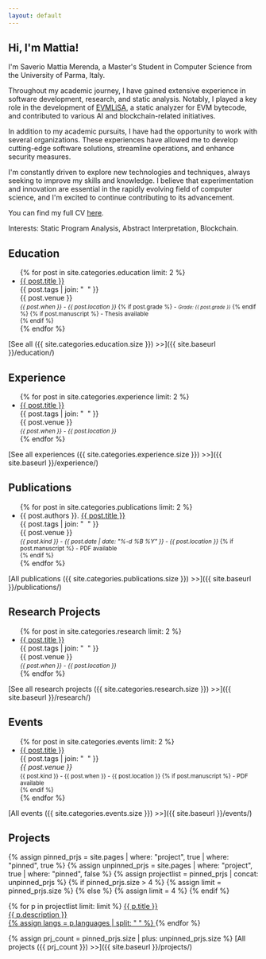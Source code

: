 ```yaml
---
layout: default
---
```


## Hi, I'm Mattia!

I'm Saverio Mattia Merenda, a Master's Student in Computer Science from the University of Parma, Italy.

Throughout my academic journey, I have gained extensive experience in software development, research, and static analysis. Notably, I played a key role in the development of [EVMLiSA](https://github.com/lisa-analyzer/evm-lisa), a static analyzer for EVM bytecode, and contributed to various AI and blockchain-related initiatives.

In addition to my academic pursuits, I have had the opportunity to work with several organizations. These experiences have allowed me to develop cutting-edge software solutions, streamline operations, and enhance security measures.

I'm constantly driven to explore new technologies and techniques, always seeking to improve my skills and knowledge. I believe that experimentation and innovation are essential in the rapidly evolving field of computer science, and I'm excited to continue contributing to its advancement.

<span class="subsect">You can find my full CV <a href="{{ site.baseurl }}/files/cv.pdf">here</a></span>.

<span class="subsect">Interests:</span> Static Program Analysis, Abstract Interpretation, Blockchain.

<!-- ----------------------- -->

## Education

<ul class="fa-ul">
{% for post in site.categories.education limit: 2 %}
	<li>
		<span class="fa-li"><i class="fas fa-university"></i></span>
		<a href="{{ post.url }}">{{ post.title }}</a><br/>
		<topic>{{ post.tags | join: "</topic>&nbsp;&nbsp;<topic>" }}</topic><br/>
		<venue>{{ post.venue }}</venue><br/>
		<small><i>{{ post.when }} - {{ post.location }}</i>
		{% if post.grade %}
			 - <small><i>Grade: {{ post.grade }}</i></small>
		{% endif %}
		{% if post.manuscript %}
			 - <i class="fas fa-file-pdf"></i> Thesis available<br/>
		{% endif %}
		</small>
	</li>
{% endfor %}
</ul>

[See all ({{ site.categories.education.size }}) >>]({{ site.baseurl }}/education/)

<!-- ----------------------- -->

## Experience

<ul class="fa-ul">
{% for post in site.categories.experience limit: 2 %}
	<li>
		<span class="fa-li"><i class="fas fa-briefcase"></i></span>
		<a href="{{ post.url }}">{{ post.title }}</a><br/>
		<topic>{{ post.tags | join: "</topic>&nbsp;&nbsp;<topic>" }}</topic><br/>
		<venue>{{ post.venue }}</venue><br/>
		<small><i>{{ post.when }} - {{ post.location }}</i></small>
	</li>
{% endfor %}
</ul>

[See all experiences ({{ site.categories.experience.size }}) >>]({{ site.baseurl }}/experience/)

<!-- ----------------------- -->

## Publications

<ul class="fa-ul">
{% for post in site.categories.publications limit: 2 %}
	<li>
		<span class="fa-li"><i class="fas fa-book-open"></i></span>
		{{ post.authors }}. <a href="{{ post.url }}">{{ post.title }}</a><br/>
		<topic>{{ post.tags | join: "</topic>&nbsp;&nbsp;<topic>" }}</topic><br/>
		<venue>{{ post.venue }}</venue><br/>
		<small><i>{{ post.kind }} - {{ post.date | date: "%-d %B %Y" }} - {{ post.location }}</i>
		{% if post.manuscript %}
			 - <i class="fas fa-file-pdf"></i> PDF available<br/>
		{% endif %}
		</small>
	</li>
{% endfor %}
</ul>

[All publications ({{ site.categories.publications.size }}) >>]({{ site.baseurl }}/publications/)

<!-- ----------------------- -->

## Research Projects

<ul class="fa-ul">
{% for post in site.categories.research limit: 2 %}
	<li>
		<span class="fa-li"><i class="fas fa-brain"></i></span>
		<a href="{{ post.url }}">{{ post.title }}</a><br/>
		<topic>{{ post.tags | join: "</topic>&nbsp;&nbsp;<topic>" }}</topic><br/>
		<venue>{{ post.venue }}</venue><br/>
		<small><i>{{ post.when }} - {{ post.location }}</i></small>
	</li>
{% endfor %}
</ul>

[See all research projects ({{ site.categories.research.size }}) >>]({{ site.baseurl }}/research/)

<!-- ----------------------- -->

## Events

<ul class="fa-ul">
{% for post in site.categories.events limit: 2 %}
	<li>
		<span class="fa-li"><i class="fas fa-calendar-day"></i></span>
		<a href="{{ post.url }}">{{ post.title }}</a><br/>
		<topic>{{ post.tags | join: "</topic>&nbsp;&nbsp;<topic>" }}</topic><br/>
		<venue><i>{{ post.venue }}</i></venue><br/>
		<small>{{ post.kind }} - {{ post.when }} - {{ post.location }}
		{% if post.manuscript %}
			 - <i class="fas fa-file-pdf"></i> PDF available<br/>
		{% endif %}
		</small>
	</li>
{% endfor %}
</ul>

[All events ({{ site.categories.events.size }}) >>]({{ site.baseurl }}/events/)

<!-- ----------------------- -->

## Projects

{% assign pinned_prjs = site.pages | where: "project", true | where: "pinned", true %}
{% assign unpinned_prjs = site.pages | where: "project", true | where: "pinned", false %}
{% assign projectlist = pinned_prjs | concat: unpinned_prjs %}
{% if pinned_prjs.size > 4 %}
	{% assign limit = pinned_prjs.size %}
{% else %}
	{% assign limit = 4 %}
{% endif %}

<div class="project-box-wrapper">
{% for p in projectlist limit: limit %}
	<a href="{{ p.url }}" class="project-box">
		<i class="fas fa-laptop-code"></i> <span>{{ p.title }}</span><br/>
		<venue>{{ p.description }}</venue><br/>
		{% assign langs = p.languages | split: " " %}
		<!-- <small>
		{% for lang in langs %}
			{{ lang }}&nbsp;
		{% endfor %}
		</small> -->
	</a>
{% endfor %}
</div>

{% assign prj_count = pinned_prjs.size | plus: unpinned_prjs.size %}
[All projects ({{ prj_count }}) >>]({{ site.baseurl }}/projects/)

<!-- ----------------------- -->

<!-- ## Talks

<ul class="fa-ul">
{% for post in site.categories.talks limit: 2 %}
	<li>
		<span class="fa-li"><i class="fas fa-calendar-alt"></i></span>
		<a href="{{ post.url }}">{{ post.title }}</a><br/>
		<topic>{{ post.tags | join: "</topic>&nbsp;&nbsp;<topic>" }}</topic><br/>
		<venue>{{ post.venue }}</venue><br/>
		<small>{{ post.kind }} - {{ post.date | date: "%-d %B %Y" }} - {{ post.location }}
		{% if post.manuscript %}
			 - <i class="fas fa-file-pdf"></i> PDF available<br/>
		{% endif %}
		</small>
	</li>
{% endfor %}
</ul>

[All talks ({{ site.categories.talks.size }}) >>]({{ site.baseurl }}/talks/) -->

<!-- ----------------------- -->

